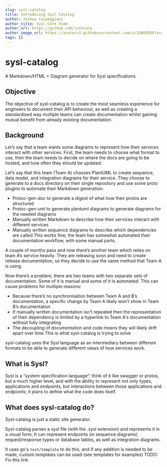 ```yaml
---
slug: sysl-catalog
title: Introducing Sysl Catalog
author: Joshua Carpeggiani
author_title: Sysl Core Team
author_url: https://github.com/joshcarp
author_image_url: https://avatars3.githubusercontent.com/u/32605850?s=400&v=4
tags: []
---
```


# sysl-catalog

A Markdown/HTML + Diagram generator for Sysl specifications.

## Objective

The objective of sysl-catalog is to create the most seamless experience for engineers to document their API behaviour, as well as creating a standardised way multiple teams can create documentation whilst gaining mutual benefit from already existing documentation.

## Background

Let’s say that a team wants some diagrams to represent how their services interact with other services. First, the team needs to choose what format to use, then the team needs to decide on where the docs are going to be hosted, and how often they should be updated.

<!--truncate-->

Let’s say that this team (Team A) chooses PlantUML to create sequence, data model, and integration diagrams for their service. They choose to generate to a docs directory on their single repository and use some proto plugins to automate their Markdown generation:

- Protoc-gen-doc to generate a digest of what how their protos are structured
- Protoc-gen-uml to generate plantuml diagrams to generate diagrams for the needed diagrams
- Manually written Markdown to describe how their services interact with different services
- Manually written sequence diagrams to describe which dependencies are called
  This works fine; the team has somewhat automated their documentation workflow, with some manual parts.

A couple of months pass and now there’s another team which relies on team A’s service heavily. They are releasing soon and need to create release documentation; so they decide to use the same method that Team A is using.

Now there’s a problem; there are two teams with two separate sets of documentation. Some of it is manual and some of it is automated. This can cause problems for multiple reasons:

- Because there’s no synchronisation between Team A and B’s documentation, a specific change by Team A likely won’t show in Team B’s documentation
- If manually written documentation isn't repeated then the representation of their dependency is limited by a hyperlink to Team A's documentation without fully integrating
- The decoupling of documentation and code means they will likely drift apart over time
  This is what sysl-catalog is trying to solve

sysl-catalog uses the Sysl language as an intermediary between different formats to be able to generate different views of how services work.

## What is Sysl?

Sysl is a “system specification language”; think of it like swagger or protos, but a much higher level, and with the ability to represent not only types, applications and endpoints, but interactions between those applications and endpoints; it plans to define what the code does itself.

## What does sysl-catalog do?

Sysl-catalog is just a static site generator.

Sysl-catalog parses a sysl file (with the .sysl extension) and represents it in a visual form; It can represent endpoints (in sequence diagrams) request/response types or database tables, as well as integration diagrams.

It uses go's `text/template` to do this, and if any addition is needed to be made, custom templates can be used (see templates for examples)
TODO: Fix this link
